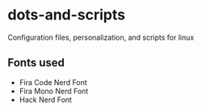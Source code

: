 # dots-and-scripts
Configuration files, personalization, and scripts for linux

## Fonts used
- Fira Code Nerd Font	
- Fira Mono Nerd Font	
- Hack Nerd Font	
